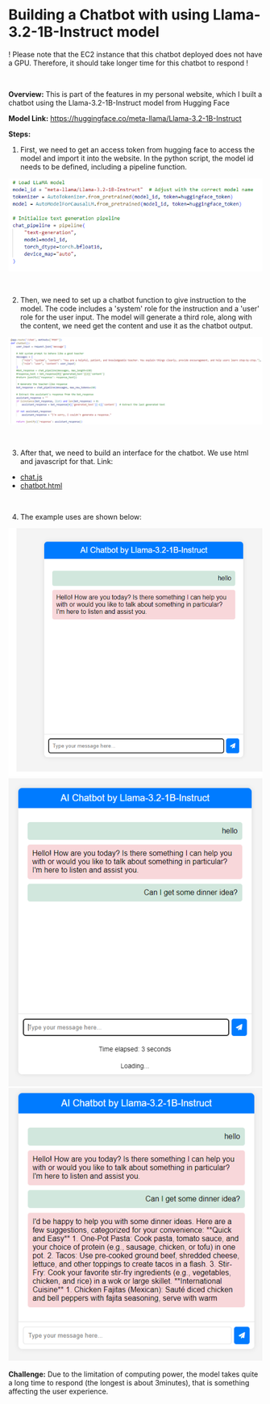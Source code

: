 # Building a Chatbot with using Llama-3.2-1B-Instruct model

! Please note that the EC2 instance that this chatbot deployed does not have a GPU. Therefore, it should take longer time for this chatbot to respond !

<br>

**Overview:** This is part of the features in my personal website, which I built a chatbot using the Llama-3.2-1B-Instruct model from Hugging Face

**Model Link:** https://huggingface.co/meta-llama/Llama-3.2-1B-Instruct

**Steps:**
1. First, we need to get an access token from hugging face to access the model and import it into the website. In the python script, the model id needs to be defined, including a pipeline function.

![](image/chatbot4.png)

<br>

2. Then, we need to set up a chatbot function to give instruction to the model. The code includes a 'system' role for the instruction and a 'user' role for the user input. The model will generate a third role, along with the content, we need get the content and use it as the chatbot output.

![](image/chatbot5.png)

<br>

3. After that, we need to build an interface for the chatbot. We use html and javascript for that. Link:
- <a href="chat.js">chat.js</a>
- <a href="chatbot.html">chatbot.html</a>

<br>

4. The example uses are shown below:

![](image/chatbot1.png)
![](image/chatbot2.png)
![](image/chatbot3.png)

**Challenge:** Due to the limitation of computing power, the model takes quite a long time to respond (the longest is about 3minutes), that is something affecting the user experience. 
